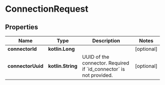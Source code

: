 
# ConnectionRequest

## Properties
Name | Type | Description | Notes
------------ | ------------- | ------------- | -------------
**connectorId** | **kotlin.Long** |  |  [optional]
**connectorUuid** | **kotlin.String** | UUID of the connector. Required if &#x60;id_connector&#x60; is not provided. |  [optional]



